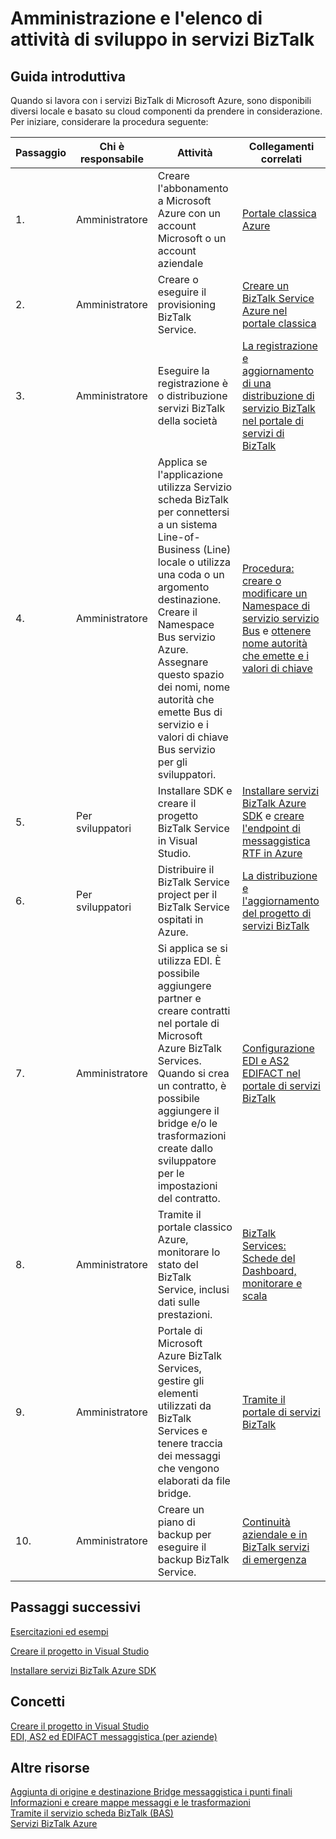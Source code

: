 <properties
    pageTitle="Elenco di servizi BizTalk attività di amministrazione e lo sviluppo | Microsoft Azure"
    description="Pianificazione e processo aiuto per la distribuzione di Azure BizTalk Services."
    services="biztalk-services"
    documentationCenter=""
    authors="msftman"
    manager="erikre"
    editor=""/>

<tags
    ms.service="biztalk-services"
    ms.workload="integration"
    ms.tgt_pltfrm="na"
    ms.devlang="na"
    ms.topic="article"
    ms.date="08/15/2016"
    ms.author="deonhe"/>

# <a name="administration-and-development-task-list-in-biztalk-services"></a>Amministrazione e l'elenco di attività di sviluppo in servizi BizTalk  

## <a name="getting-started"></a>Guida introduttiva
Quando si lavora con i servizi BizTalk di Microsoft Azure, sono disponibili diversi locale e basato su cloud componenti da prendere in considerazione. Per iniziare, considerare la procedura seguente:  

|Passaggio|Chi è responsabile|Attività|Collegamenti correlati|
|----|----|----|----|
|1.|Amministratore|Creare l'abbonamento a Microsoft Azure con un account Microsoft o un account aziendale|[Portale classica Azure](http://go.microsoft.com/fwlink/p/?LinkID=213885)|
|2.|Amministratore|Creare o eseguire il provisioning BizTalk Service.|[Creare un BizTalk Service Azure nel portale classica](http://go.microsoft.com/fwlink/p/?LinkID=302280)|
|3.|Amministratore|Eseguire la registrazione è o distribuzione servizi BizTalk della società|[La registrazione e aggiornamento di una distribuzione di servizio BizTalk nel portale di servizi di BizTalk](https://msdn.microsoft.com/library/azure/hh689837.aspx)|
|4.|Amministratore|Applica se l'applicazione utilizza Servizio scheda BizTalk per connettersi a un sistema Line-of-Business (Line) locale o utilizza una coda o un argomento destinazione.  Creare il Namespace Bus servizio Azure. Assegnare questo spazio dei nomi, nome autorità che emette Bus di servizio e i valori di chiave Bus servizio per gli sviluppatori.|[Procedura: creare o modificare un Namespace di servizio servizio Bus](../service-bus-messaging/service-bus-dotnet-get-started-with-queues.md) e [ottenere nome autorità che emette e i valori di chiave](biztalk-issuer-name-issuer-key.md)|
|5.|Per sviluppatori|Installare SDK e creare il progetto BizTalk Service in Visual Studio.|[Installare servizi BizTalk Azure SDK](https://msdn.microsoft.com/library/azure/hh689760.aspx) e [creare l'endpoint di messaggistica RTF in Azure](https://msdn.microsoft.com/library/azure/hh689766.aspx)|
|6.|Per sviluppatori|Distribuire il BizTalk Service project per il BizTalk Service ospitati in Azure.|[La distribuzione e l'aggiornamento del progetto di servizi BizTalk](https://msdn.microsoft.com/library/azure/hh689881.aspx)|
|7.|Amministratore|Si applica se si utilizza EDI.  È possibile aggiungere partner e creare contratti nel portale di Microsoft Azure BizTalk Services. Quando si crea un contratto, è possibile aggiungere il bridge e/o le trasformazioni create dallo sviluppatore per le impostazioni del contratto.|[Configurazione EDI e AS2 EDIFACT nel portale di servizi BizTalk](https://msdn.microsoft.com/library/azure/hh689853.aspx)|
|8.|Amministratore|Tramite il portale classico Azure, monitorare lo stato del BizTalk Service, inclusi dati sulle prestazioni.|[BizTalk Services: Schede del Dashboard, monitorare e scala](http://go.microsoft.com/fwlink/p/?LinkID=302281)|
|9.|Amministratore|Portale di Microsoft Azure BizTalk Services, gestire gli elementi utilizzati da BizTalk Services e tenere traccia dei messaggi che vengono elaborati da file bridge.|[Tramite il portale di servizi BizTalk](https://msdn.microsoft.com/library/azure/dn874043.aspx)|
|10.|Amministratore|Creare un piano di backup per eseguire il backup BizTalk Service.|[Continuità aziendale e in BizTalk servizi di emergenza](https://msdn.microsoft.com/library/azure/dn509557.aspx) |  
## <a name="next-steps"></a>Passaggi successivi
[Esercitazioni ed esempi](https://msdn.microsoft.com/library/azure/hh689895.aspx)

[Creare il progetto in Visual Studio](https://msdn.microsoft.com/library/azure/hh689811.aspx)

[Installare servizi BizTalk Azure SDK](https://msdn.microsoft.com/library/azure/hh689760.aspx)

## <a name="concepts"></a>Concetti
[Creare il progetto in Visual Studio](https://msdn.microsoft.com/library/azure/hh689811.aspx)  
[EDI, AS2 ed EDIFACT messaggistica (per aziende)](https://msdn.microsoft.com/library/azure/hh689898.aspx)  
## <a name="other-resources"></a>Altre risorse  
[Aggiunta di origine e destinazione Bridge messaggistica i punti finali](https://msdn.microsoft.com/library/azure/hh689877.aspx)  
[Informazioni e creare mappe messaggi e le trasformazioni](https://msdn.microsoft.com/library/azure/hh689905.aspx)  
[Tramite il servizio scheda BizTalk (BAS)](https://msdn.microsoft.com/library/azure/hh689889.aspx)  
[Servizi BizTalk Azure](http://go.microsoft.com/fwlink/p/?LinkID=303664)
